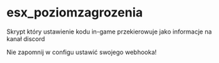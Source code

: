 # esx_poziomzagrozenia
Skrypt który ustawienie kodu in-game przekierowuje jako informacje na kanał discord

Nie zapomnij w configu ustawić swojego webhooka!
